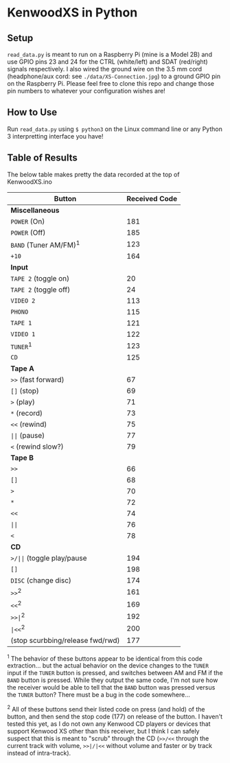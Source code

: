 # KenwoodXS in Python

## Setup 

`read_data.py` is meant to run on a Raspberry Pi (mine is a Model 2B) and use GPIO pins 23 and 24 for the CTRL (white/left) and SDAT (red/right) signals respectively. I also wired the ground wire on the 3.5 mm cord (headphone/aux cord: see `./data/XS-Connection.jpg`) to a ground GPIO pin on the Raspberry Pi. Please feel free to clone this repo and change those pin numbers to whatever your configuration wishes are!

## How to Use

Run `read_data.py` using `$ python3` on the Linux command line or any Python 3 interpretting interface you have!

## Table of Results

The below table makes pretty the data recorded at the top of KenwoodXS.ino

| Button | Received Code |
| --- | --- |
| **Miscellaneous** |
| `POWER` (On) | 181 |
| `POWER` (Off) | 185 |
| `BAND` (Tuner AM/FM)<sup>1</sup> | 123 |
| `+10` | 164 |
| **Input** |
| `TAPE 2` (toggle on) | 20 |
| `TAPE 2` (toggle off) | 24 |
| `VIDEO 2` | 113 |
| `PHONO` | 115 |
| `TAPE 1` | 121 |
| `VIDEO 1` | 122 |
| `TUNER`<sup>1</sup> | 123 |
| `CD` | 125 |
| **Tape A** |
| `>>` (fast forward) | 67 |
| `[]` (stop) | 69 |
| `>` (play) | 71 |
| `*` (record) | 73 |
| `<<` (rewind) | 75 |
| `\|\|` (pause) | 77 |
| `<` (rewind slow?) | 79 |
| **Tape B** |
| `>>` | 66 |
| `[]` | 68 |
| `>` | 70 |
| `*` | 72 |
| `<<` | 74 |
| `\|\|` | 76 |
| `<` | 78 |
| **CD** | 
| `>/\|\|` (toggle play/pause | 194 |
| `[]` | 198 |
| `DISC` (change disc) | 174 |
| `>>`<sup>2</sup> | 161 |
| `<<`<sup>2</sup> | 169 |
| `>>\|`<sup>2</sup> | 192 |
| `\|<<`<sup>2</sup> | 200 |
| (stop scurbbing/release fwd/rwd) | 177 |

<sup>1</sup> The behavior of these buttons appear to be identical from this code extraction... but the actual behavior on the device changes to the `TUNER` input if the `TUNER` button is pressed, and switches between AM and FM if the `BAND` button is pressed. While they output the same code, I'm not sure how the receiver would be able to tell that the `BAND` button was pressed versus the `TUNER` button? There must be a bug in the code somewhere...

<sup>2</sup> All of these buttons send their listed code on press (and hold) of the button, and then send the stop code (177) on release of the button. I haven't tested this yet, as I do not own any Kenwood CD players or devices that support Kenwood XS other than this receiver, but I think I can safely suspect that this is meant to "scrub" through the CD (`>>/<<` through the current track with volume, `>>|/|<<` without volume and faster or by track instead of intra-track).


